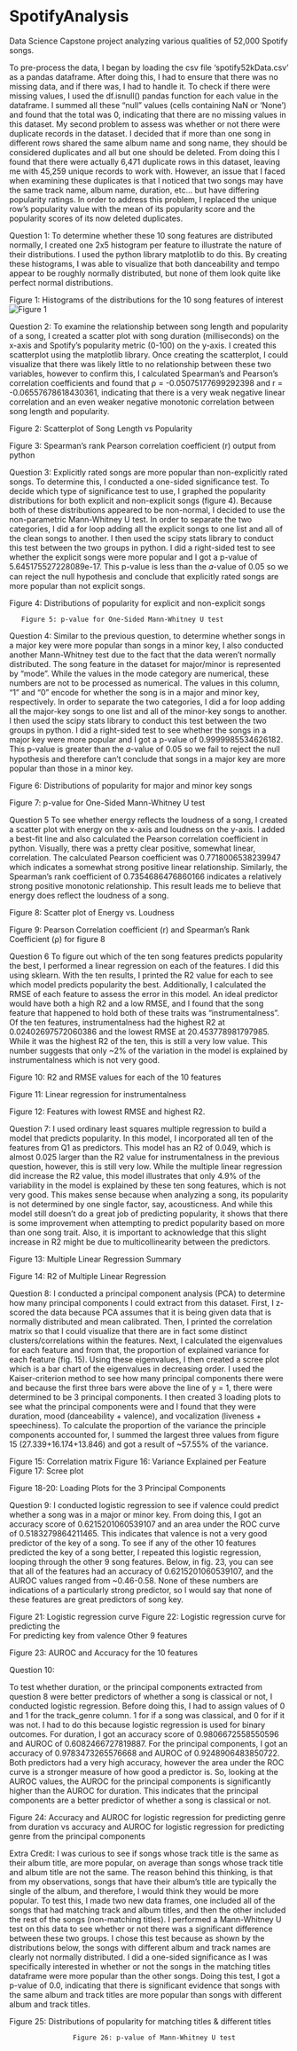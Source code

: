 # SpotifyAnalysis
Data Science Capstone project analyzing various qualities of 52,000 Spotify songs. 

To pre-process the data, I began by loading the csv file ‘spotify52kData.csv’ as a pandas dataframe. After doing this, I had to ensure that there was no missing data, and if there was, I had to handle it. To check if there were missing values, I used the df.isnull() pandas function for each value in the dataframe. I summed all these “null” values (cells containing NaN or ‘None’) and found that the total was 0, indicating that there are no missing values in this dataset. My second problem to assess was whether or not there were duplicate records in the dataset. I decided that if more than one song in different rows shared the same album name and song name, they should be considered duplicates and all but one should be deleted. From doing this I found that there were actually 6,471 duplicate rows in this dataset, leaving me with 45,259 unique records to work with. However, an issue that I faced when examining these duplicates is that I noticed that two songs may have the same track name, album name, duration, etc… but have differing popularity ratings. In order to address this problem, I replaced the unique row’s popularity value with the mean of its popularity score and the popularity scores of its now deleted duplicates. 

Question 1:
To determine whether these 10 song features are distributed normally, I created one 2x5  histogram per feature to illustrate the nature of their distributions. I used the python library matplotlib to do this. By creating these histograms, I was able to visualize that both danceability and tempo appear to be roughly normally distributed, but none of them look quite like perfect normal distributions. 

Figure 1: Histograms of the distributions for the 10 song features of interest
![Figure 1](./Figures/Figure_1.png)

Question 2: 
To examine the relationship between song length and popularity of a song, I created a scatter plot with song duration (milliseconds) on the x-axis and Spotify’s popularity metric (0-100) on the y-axis. I created this scatterplot using the matplotlib library. Once creating the scatterplot, I could visualize that there was likely little to no relationship between these two variables, however to confirm this, I calculated Spearman’s and Pearson’s correlation coefficients and found that ⍴ = -0.05075177699292398 and  r = -0.06557678618430361, indicating that there is a very weak negative linear correlation and an even weaker negative monotonic correlation between song length and popularity. 

Figure 2: Scatterplot of Song Length vs Popularity  			


Figure 3: Spearman’s rank Pearson correlation coefficient (r) output from python 





	



Question 3: 
Explicitly rated songs are more popular than non-explicitly rated songs. To determine this, I conducted a one-sided significance test. To decide which type of significance test to use, I graphed the popularity distributions for both explicit and non-explicit songs (figure 4). Because both of these distributions appeared to be non-normal, I decided to use the non-parametric Mann-Whitney U test. In order to separate the two categories, I did a for loop adding all the explicit songs to one list and all of the clean songs to another. I then used the scipy stats library to conduct this test between the two groups in python. I did a right-sided test to see whether the explicit songs were more popular and I got a p-value of 5.645175527228089e-17. This p-value is less than the 𝛼-value of  0.05 so we can reject the null hypothesis and conclude that explicitly rated songs are more popular than not explicit songs. 

Figure 4: Distributions of popularity for explicit and non-explicit songs 



       Figure 5: p-value for One-Sided Mann-Whitney U test

Question 4:
Similar to the previous question, to determine whether songs in a major key were more popular than songs in a minor key, I also conducted another Mann-Whitney test due to the fact that the data weren’t normally distributed. The song feature in the dataset for major/minor is represented by “mode”. While the values in the mode category are numerical, these numbers are not to be processed as numerical. The values in this column, “1” and “0” encode for whether the song is in a major and minor key, respectively. In order to separate the two categories, I did a for loop adding all the major-key songs to one list and all of the minor-key songs to another. I then used the scipy stats library to conduct this test between the two groups in python. I did a right-sided test to see whether the songs in a major key were more popular and I got a p-value of 0.9999985534626182. This p-value is greater than the 𝛼-value of 0.05 so we fail to reject the null hypothesis and therefore can’t conclude that songs in a major key are more popular than those in a minor key. 

Figure 6: Distributions of popularity for major and minor key songs 



Figure 7:  p-value for One-Sided Mann-Whitney U test











Question 5
To see whether energy reflects the loudness of a song, I created a scatter plot with energy on the x-axis and loudness on the y-axis. I added a best-fit line and also calculated the Pearson correlation coefficient in python. Visually, there was a pretty clear positive, somewhat linear, correlation. The calculated Pearson coefficient was 0.7718006538239947 which indicates a somewhat strong positive linear relationship. Similarly, the Spearman’s rank coefficient of 0.7354686476860166 indicates a relatively strong positive monotonic relationship. This result leads me to believe that energy does reflect the loudness of a song.

Figure 8: Scatter plot of Energy vs. Loudness  	


Figure 9: Pearson Correlation coefficient (r) and Spearman’s Rank Coefficient (⍴) for figure 8
 
Question 6
To figure out which of the ten song features predicts popularity the best, I performed a linear regression on each of the features. I did this using sklearn. With the ten results, I printed the R2 value for each to see which model predicts popularity the best. Additionally, I calculated the RMSE of each feature  to assess the error in this model. An ideal predictor would have both a high R2 and a low RMSE, and I found that the song feature that happened to hold both of these traits was “instrumentalness”. Of the ten features, instrumentalness had the highest R2 at 0.02402697572060386 and the lowest RMSE at 20.453778981797985. While it was the highest R2 of the ten, this is still a very low value. This number suggests that  only ~2% of the variation in the model is explained by instrumentalness which is not very good. 

Figure 10: R2 and RMSE values for each of the 10 features


Figure 11: Linear regression for instrumentalness

















Figure 12: Features with lowest RMSE and highest R2.


Question 7: 
I used ordinary least squares multiple regression to build a model that predicts popularity. In this model, I incorporated all ten of the features from Q1 as predictors. This model has an R2 of 0.049, which is almost 0.025 larger than the R2 value for instrumentalness in the previous question, however, this is still very low. While the multiple linear regression did increase the R2 value, this model illustrates that only 4.9% of the variability in the model is explained by these ten song features, which is not very good. This makes sense because when analyzing a song, its popularity is not determined by one single factor, say, acousticness. And while this model still doesn’t do a great job of predicting popularity, it shows that there is some improvement when attempting to predict popularity based on more than one song trait. Also, it is important to acknowledge that this slight increase in R2 might be due to multicollinearity between the predictors. 

Figure 13: Multiple Linear Regression Summary 

Figure 14: R2 of Multiple Linear Regression 


Question 8: 
I conducted a principal component analysis (PCA) to determine how many principal components I could extract from this dataset.  First, I z-scored the data because PCA assumes that it is being given data that is normally distributed and mean calibrated. Then, I printed the correlation matrix so that I could visualize that there are in fact some distinct clusters/correlations within the features. Next, I calculated the eigenvalues for each feature and from that, the proportion of explained variance for each feature (fig. 15). Using these eigenvalues, I then created a scree plot which is a bar chart of the eigenvalues in decreasing order. I used the Kaiser-criterion method to see how many principal components there were and because the first three bars were above the line of y = 1, there were determined to be 3 principal components. I then created 3 loading plots to see what the principal components were and I found that they were duration, mood (danceability + valence), and vocalization (liveness + speechiness). To calculate the proportion of the variance the principle components accounted for, I summed the largest three values from figure 15 (27.339+16.174+13.846) and got a result of ~57.55% of the variance. 

Figure 15: Correlation matrix  	     Figure 16: Variance Explained per Feature	    Figure 17: Scree plot














Figure 18-20: Loading Plots for the 3 Principal Components 















Question 9: 
I conducted logistic regression to see if valence could predict whether a song was in a major or minor key. From doing this, I got an accuracy score of 0.6215201060539107 and an area under the ROC curve of 0.5183279864211465. This indicates that valence is not a very good predictor of the key of a song. To see if any of the other 10 features predicted the key of a song better, I repeated this logistic regression, looping through the other 9 song features. Below, in fig. 23, you can see that all of the features had an accuracy of 0.6215201060539107, and the AUROC values ranged from ~0.46-0.58. None of these numbers are indications of a particularly strong predictor, so I would say that none of these features are great predictors of song key. 


Figure 21: Logistic regression curve 		Figure 22: Logistic regression curve for predicting the  
For predicting key from valence                                                        Other 9 features                  










Figure 23: AUROC and Accuracy for the 10 features




















Question 10: 

To test whether duration, or the principal components extracted from question 8 were better predictors of whether a song is classical or not, I conducted logistic regression. Before doing this, I had to assign values of 0 and 1 for the track_genre column. 1 for if a song was classical, and 0 for if it was not. I had to do this because logistic regression is used for binary outcomes. For duration, I got an accuracy score of 0.9806672558550596 and AUROC of 0.6082466727819887. For the principal components, I got an accuracy of 0.9783473265576668 and AUROC of 0.9248906483850722. Both predictors had a very high accuracy, however the area under the ROC curve is a stronger measure of how good a predictor is. So, looking at the AUROC values, the AUROC for the principal components is significantly higher than the AUROC for duration. This indicates that the principal components are a better predictor of whether a song is classical or not. 

Figure 24: Accuracy and AUROC for logistic regression for predicting genre from duration vs accuracy and AUROC for logistic regression for predicting genre from the principal components  




Extra Credit: 
I was curious to see if songs whose track title is the same as their album title, are more popular, on average than songs whose track title and album title are not the same. The reason behind this thinking, is that from my observations, songs that have their album’s title are typically the single of the album, and therefore, I would think they would be more popular. To test this, I made two new data frames, one included all of the songs that had matching track and album titles, and then the other included the rest of the songs (non-matching titles). I performed a Mann-Whitney U test on this data to see whether or not there was a significant difference between these two groups. I chose this test because as shown by the distributions below, the songs with different album and track names are clearly not normally distributed. I did a one-sided significance as I was specifically interested in whether or not the songs in the matching titles dataframe were more popular than the other songs. Doing this test, I got a p-value of 0.0, indicating that there is significant evidence that songs with the same album and track titles are more popular than songs with different album and track titles. 

Figure 25: Distributions of popularity for matching titles & different titles


                    Figure 26: p-value of Mann-Whitney U test 



